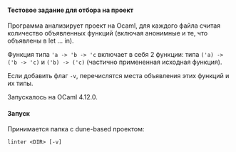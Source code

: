 #### Тестовое задание для отбора на проект

Программа анализирует проект на Ocaml, для каждого файла считая количество объявленных функций (включая анонимные и те, что объявлены в let ... in).

Функция типа `'a -> 'b -> 'c` включает в себя 2 функции: типа `('a) -> ('b -> 'c)` и `('b) -> ('c)` (частично примененная исходная функция).

Если добавить флаг `-v`, перечислятся места объявления этих функций и их типы.

Запускалось на OCaml 4.12.0.

#### Запуск

Принимается папка с dune-based проектом:

    linter <DIR> [-v]
